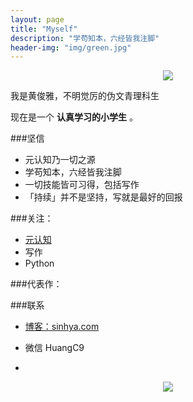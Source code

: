 ```yaml
---
layout: page
title: "Myself"
description: "学苟知本，六经皆我注脚"
header-img: "img/green.jpg"
---
```



<center>
    <p><img src="http://7xlzhh.com1.z0.glb.clouddn.com/Read.png"></p>
</center>

我是黄俊雅，不明觉厉的伪文青理科生

现在是一个 **认真学习的小学生** 。

###坚信


- 元认知乃一切之源
- 学苟知本，六经皆我注脚 
- 一切技能皆可习得，包括写作
- 「持续」并不是坚持，写就是最好的回报


###关注：


- [元认知](http://cnfeat.com/)
- 写作
- Python





###代表作：






###联系

- [博客：sinhya.com](sinhya.com)

- 微信 HuangC9
- 


<center>
    <p><img src="http://7xlzhh.com1.z0.glb.clouddn.com/WeChat.jpg" align="center"></p>
</center>








